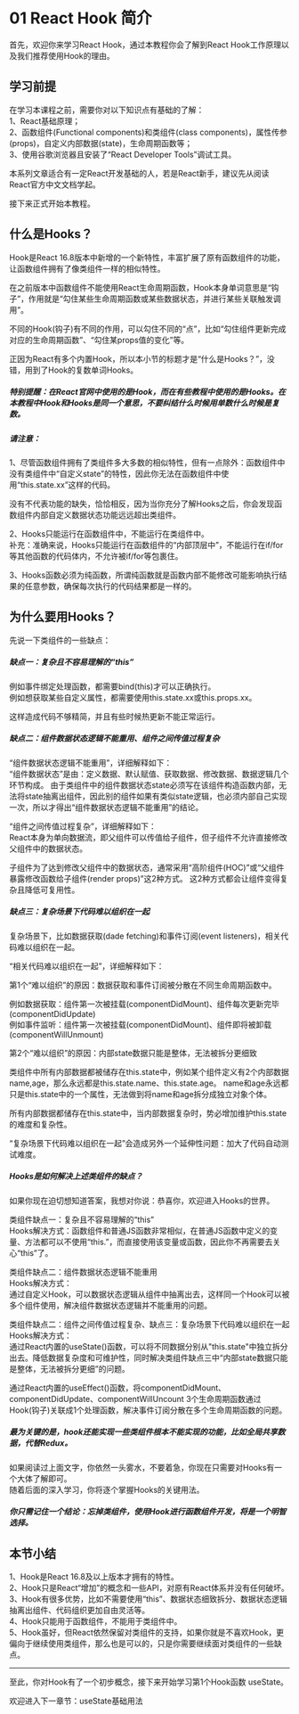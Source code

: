# 01 React Hook 简介

首先，欢迎你来学习React Hook，通过本教程你会了解到React Hook工作原理以及我们推荐使用Hook的理由。

## 学习前提

在学习本课程之前，需要你对以下知识点有基础的了解：  
1、React基础原理；  
2、函数组件(Functional components)和类组件(class components)，属性传参(props)，自定义内部数据(state)，生命周期函数等；  
3、使用谷歌浏览器且安装了“React Developer Tools”调试工具。  

本系列文章适合有一定React开发基础的人，若是React新手，建议先从阅读React官方中文文档学起。  

接下来正式开始本教程。


## 什么是Hooks？

Hook是React 16.8版本中新增的一个新特性，丰富扩展了原有函数组件的功能，让函数组件拥有了像类组件一样的相似特性。

在之前版本中函数组件不能使用React生命周期函数，Hook本身单词意思是“钩子”，作用就是“勾住某些生命周期函数或某些数据状态，并进行某些关联触发调用”。  

不同的Hook(钩子)有不同的作用，可以勾住不同的“点”，比如“勾住组件更新完成对应的生命周期函数”、“勾住某props值的变化”等。

正因为React有多个内置Hook，所以本小节的标题才是“什么是Hooks？”，没错，用到了Hook的复数单词Hooks。 

##### 特别提醒：在React官网中使用的是Hook，而在有些教程中使用的是Hooks。在本教程中Hook和Hooks是同一个意思，不要纠结什么时候用单数什么时候是复数。  

##### 请注意：  

1、尽管函数组件拥有了类组件多大多数的相似特性，但有一点除外：函数组件中没有类组件中“自定义state”的特性，因此你无法在函数组件中使用“this.state.xx”这样的代码。  

没有不代表功能的缺失，恰恰相反，因为当你充分了解Hooks之后，你会发现函数组件内部自定义数据状态功能远远超出类组件。   

2、Hooks只能运行在函数组件中，不能运行在类组件中。  
补充：准确来说，Hooks只能运行在函数组件的“内部顶层中”，不能运行在if/for等其他函数的代码体内，不允许被if/for等包裹住。  

3、Hooks函数必须为纯函数，所谓纯函数就是函数内部不能修改可能影响执行结果的任意参数，确保每次执行的代码结果都是一样的。  


## 为什么要用Hooks？

先说一下类组件的一些缺点：  

##### 缺点一：复杂且不容易理解的“this”  
例如事件绑定处理函数，都需要bind(this)才可以正确执行。  
例如想获取某些自定义属性，都需要使用this.state.xx或this.props.xx。

这样造成代码不够精简，并且有些时候热更新不能正常运行。  

##### 缺点二：组件数据状态逻辑不能重用、组件之间传值过程复杂  

“组件数据状态逻辑不能重用”，详细解释如下：  
“组件数据状态”是由：定义数据、默认赋值、获取数据、修改数据、数据逻辑几个环节构成。 由于类组件中的组件数据状态state必须写在该组件构造函数内部，无法将state抽离出组件，因此别的组件如果有类似state逻辑，也必须内部自己实现一次，所以才得出“组件数据状态逻辑不能重用”的结论。  

“组件之间传值过程复杂”，详细解释如下：  
React本身为单向数据流，即父组件可以传值给子组件，但子组件不允许直接修改父组件中的数据状态。  

子组件为了达到修改父组件中的数据状态，通常采用“高阶组件(HOC)”或“父组件暴露修改函数给子组件(render props)”这2种方式。 这2种方式都会让组件变得复杂且降低可复用性。  


##### 缺点三：复杂场景下代码难以组织在一起  

复杂场景下，比如数据获取(dade fetching)和事件订阅(event listeners)，相关代码难以组织在一起。  

“相关代码难以组织在一起”，详细解释如下：  

第1个“难以组织”的原因：数据获取和事件订阅被分散在不同生命周期函数中。

例如数据获取：组件第一次被挂载(componentDidMount)、组件每次更新完毕(componentDidUpdate)  
例如事件监听：组件第一次被挂载(componentDidMount)、组件即将被卸载(componentWillUnmount)  


第2个“难以组织”的原因：内部state数据只能是整体，无法被拆分更细致  

类组件中所有内部数据都被储存在this.state中，例如某个组件定义有2个内部数据 name,age，那么永远都是this.state.name、this.state.age。 name和age永远都只是this.state中的一个属性，无法做到将name和age拆分成独立对象个体。

所有内部数据都储存在this.state中，当内部数据复杂时，势必增加维护this.state的难度和复杂性。  

“复杂场景下代码难以组织在一起”会造成另外一个延伸性问题：加大了代码自动测试难度。


##### Hooks是如何解决上述类组件的缺点？

如果你现在迫切想知道答案，我想对你说：恭喜你，欢迎进入Hooks的世界。  

类组件缺点一：复杂且不容易理解的“this”  
Hooks解决方式：函数组件和普通JS函数非常相似，在普通JS函数中定义的变量、方法都可以不使用“this.”，而直接使用该变量或函数，因此你不再需要去关心“this”了。  

类组件缺点二：组件数据状态逻辑不能重用  
Hooks解决方式：  
通过自定义Hook，可以数据状态逻辑从组件中抽离出去，这样同一个Hook可以被多个组件使用，解决组件数据状态逻辑并不能重用的问题。  

类组件缺点二：组件之间传值过程复杂、缺点三：复杂场景下代码难以组织在一起  
Hooks解决方式：  
通过React内置的useState()函数，可以将不同数据分别从"this.state"中独立拆分出去。降低数据复杂度和可维护性，同时解决类组件缺点三中“内部state数据只能是整体，无法被拆分更细”的问题。

通过React内置的useEffect()函数，将componentDidMount、componentDidUpdate、componentWillUncount 3个生命周期函数通过Hook(钩子)关联成1个处理函数，解决事件订阅分散在多个生命周期函数的问题。

##### 最为关键的是，hook还能实现一些类组件根本不能实现的功能，比如全局共享数据，代替Redux。

如果阅读过上面文字，你依然一头雾水，不要着急，你现在只需要对Hooks有一个大体了解即可。  
随着后面的深入学习，你将逐个掌握Hooks的关键用法。  

##### 你只需记住一个结论：忘掉类组件，使用Hook进行函数组件开发，将是一个明智选择。  


## 本节小结

1、Hook是React 16.8及以上版本才拥有的特性。  
2、Hook只是React“增加”的概念和一些API，对原有React体系并没有任何破坏。  
3、Hook有很多优势，比如不需要使用“this”、数据状态细致拆分、数据状态逻辑抽离出组件、代码组织更加自由灵活等。  
4、Hook只能用于函数组件，不能用于类组件中。  
5、Hook虽好，但React依然保留对类组件的支持，如果你就是不喜欢Hook，更偏向于继续使用类组件，那么也是可以的，只是你需要继续面对类组件的一些缺点。  

---

至此，你对Hook有了一个初步概念，接下来开始学习第1个Hook函数 useState。

欢迎进入下一章节：useState基础用法
